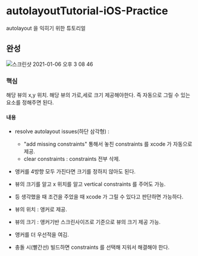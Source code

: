 # autolayoutTutorial-iOS-Practice
autolayout 을 익히기 위한 튜토리얼

## 완성
![스크린샷 2021-01-06 오후 3 08 46](https://user-images.githubusercontent.com/69136340/103737234-2047d780-5035-11eb-97f0-2adbd89ce758.png)

### 핵심
해당 뷰의 x,y 위치. 해당 뷰의 가로,세로 크기 제공해야한다. 즉 자동으로 그릴 수 있는 요소를 정해주면 된다.

#### 내용

- resolve autolayout issues(하단 삼각형) :
  - "add missing constraints" 통해서 놓친 constraints 를 xcode 가 자동으로 제공.
  - clear constraints : constraints 전부 삭제.
  
- 앵커를 4방향 모두 가진다면 크기를 정하지 않아도 된다.
- 뷰의 크기를 알고 x 위치를 알고 vertical constraints 를 주어도 가능.
- 등 생각했을 때 조건을 주었을 때 xcode 가 그릴 수 있다고 판단하면 가능하다.

- 뷰의 위치 : 앵커로 제공.
- 뷰의 크기 : 앵커기반 스크린사이즈로 기준으로 뷰의 크기 제공 가능.

- 앵커를 더 우선적을 여김.
- 충돌 시(빨간선) 빌드하면 constraints 를 선택해 지워서 해결해야 한다.

